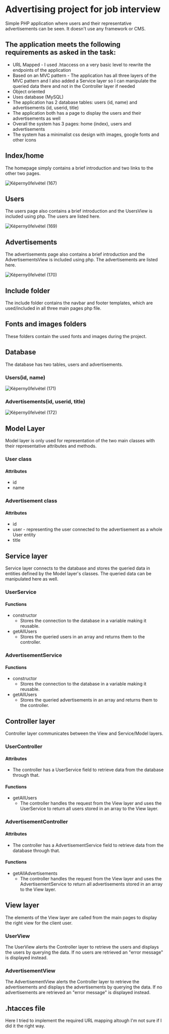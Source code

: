 # Advertising project for job interview

Simple PHP application where users and their representative advertisements can be seen. It doesn't use any framework or CMS.

## The application meets the following requirements as asked in the task:
* URL Mapped - I used .htaccess on a very basic level to rewrite the endpoints of the application
* Based on an MVC pattern - The application has all three layers of the MVC pattern and I also added a Service layer so I can manipulate the queried data there and not in the Controller layer if needed
* Object oriented
* Uses database (MySQL)
* The application has 2 database tables: users (id, name) and advertisements (id, userid, title)
* The application both has a page to display the users and their advertisements as well
* Overall the system has 3 pages: home (index), users and advertisements
* The system has a minimalist css design with images, google fonts and other icons

## Index/home

The homepage simply contains a brief introduction and two links to the other two pages.

![Képernyőfelvétel (167)](https://github.com/gerlecztamas/advertising/assets/93374277/8af06d11-a77b-45ca-af05-dc5576601397)

## Users

The users page also contains a brief introduction and the UsersView is included using php. The users are listed here.

![Képernyőfelvétel (169)](https://github.com/gerlecztamas/advertising/assets/93374277/6cbb26c8-bdd8-4dbe-a25b-8bca1f4160e7)

## Advertisements

The advertisements page also contains a brief introduction and the AdvertisementsView is included using php. The advertisements are listed here.

![Képernyőfelvétel (170)](https://github.com/gerlecztamas/advertising/assets/93374277/3a260c91-fb35-41bd-b3fd-3ee71ed9d714)


## Include folder

The include folder contains the navbar and footer templates, which are used/included in all three main pages php file.

## Fonts and images folders

These folders contain the used fonts and images during the project.

## Database

The database has two tables, users and advertisements.

### Users(id, name)

![Képernyőfelvétel (171)](https://github.com/gerlecztamas/advertising/assets/93374277/856eda27-6b76-4641-81ad-fc5e1efebbf0)

### Advertisements(id, userid, title)

![Képernyőfelvétel (172)](https://github.com/gerlecztamas/advertising/assets/93374277/bebddb1f-d435-47ed-bdd9-175d64cae548)


## Model Layer

Model layer is only used for representation of the two main classes with their representative attributes and methods.

### User class

#### Attributes

* id
* name

### Advertisement class

#### Attributes

* id
* user - representing the user connected to the advertisement as a whole User entity
* title

## Service layer

Service layer connects to the database and stores the queried data in entities defined by the Model layer's classes. The queried data can be manipulated here as well.

### UserService

#### Functions

* constructor
  * Stores the connection to the database in a variable making it reusable.
* getAllUsers
  * Stores the queried users in an array and returns them to the controller.
 
### AdvertisementService

#### Functions

* constructor
  * Stores the connection to the database in a variable making it reusable.
* getAllUsers
  * Stores the queried advertisements in an array and returns them to the controller.


 ## Controller layer

 Controller layer communicates between the View and Service/Model layers.

 ### UserController

 #### Attributes

 * The controller has a UserService field to retrieve data from the database through that.

 #### Functions

* getAllUsers
  * The controller handles the request from the View layer and uses the UserService to return all users stored in an array to the View layer.

### AdvertisementController

 #### Attributes

 * The controller has a AdvertisementService field to retrieve data from the database through that.

 #### Functions

* getAllAdvertisements
  * The controller handles the request from the View layer and uses the AdvertisementService to return all advertisements stored in an array to the View layer.

## View layer

The elements of the View layer are called from the main pages to display the right view for the client user.

### UserView

The UserView alerts the Controller layer to retrieve the users and displays the users by querying the data. If no users are retrieved an "error message" is displayed instead.

### AdvertisementView

The AdvertisementView alerts the Controller layer to retrieve the advertisements and displays the advertisements by querying the data. If no advertisements are retrieved an "error message" is displayed instead.


## .htacces file

Here I tried to implement the required URL mapping altough I'm not sure if I did it the right way.




